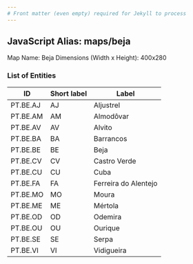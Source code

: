 ```yaml
---
# Front matter (even empty) required for Jekyll to process
---
```


## JavaScript Alias: maps/beja

Map Name: Beja
Dimensions (Width x Height): 400x280





### List of Entities

ID | Short label | Label
---|---|---|
PT.BE.AJ|AJ|Aljustrel
PT.BE.AM|AM|Almodôvar
PT.BE.AV|AV|Alvito
PT.BE.BA|BA|Barrancos
PT.BE.BE|BE|Beja
PT.BE.CV|CV|Castro Verde
PT.BE.CU|CU|Cuba
PT.BE.FA|FA|Ferreira do Alentejo
PT.BE.MO|MO|Moura
PT.BE.ME|ME|Mértola
PT.BE.OD|OD|Odemira
PT.BE.OU|OU|Ourique
PT.BE.SE|SE|Serpa
PT.BE.VI|VI|Vidigueira

